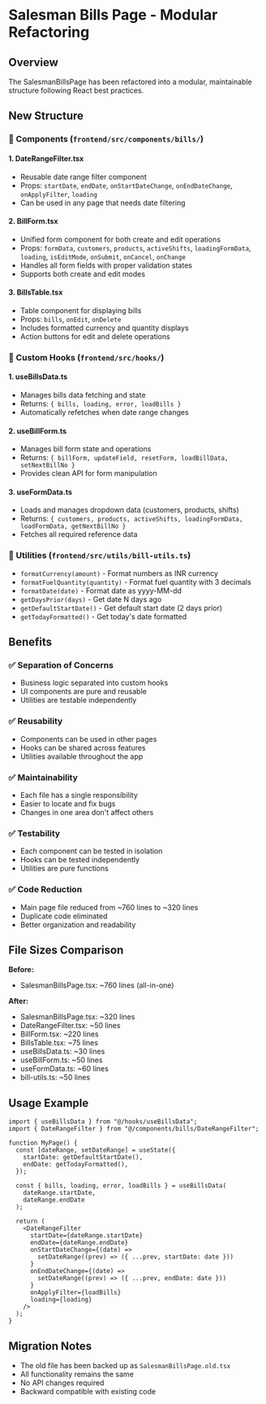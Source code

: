 # Salesman Bills Page - Modular Refactoring

## Overview

The SalesmanBillsPage has been refactored into a modular, maintainable structure following React best practices.

## New Structure

### 📁 Components (`frontend/src/components/bills/`)

#### 1. **DateRangeFilter.tsx**

- Reusable date range filter component
- Props: `startDate`, `endDate`, `onStartDateChange`, `onEndDateChange`, `onApplyFilter`, `loading`
- Can be used in any page that needs date filtering

#### 2. **BillForm.tsx**

- Unified form component for both create and edit operations
- Props: `formData`, `customers`, `products`, `activeShifts`, `loadingFormData`, `loading`, `isEditMode`, `onSubmit`, `onCancel`, `onChange`
- Handles all form fields with proper validation states
- Supports both create and edit modes

#### 3. **BillsTable.tsx**

- Table component for displaying bills
- Props: `bills`, `onEdit`, `onDelete`
- Includes formatted currency and quantity displays
- Action buttons for edit and delete operations

### 🎣 Custom Hooks (`frontend/src/hooks/`)

#### 1. **useBillsData.ts**

- Manages bills data fetching and state
- Returns: `{ bills, loading, error, loadBills }`
- Automatically refetches when date range changes

#### 2. **useBillForm.ts**

- Manages bill form state and operations
- Returns: `{ billForm, updateField, resetForm, loadBillData, setNextBillNo }`
- Provides clean API for form manipulation

#### 3. **useFormData.ts**

- Loads and manages dropdown data (customers, products, shifts)
- Returns: `{ customers, products, activeShifts, loadingFormData, loadFormData, getNextBillNo }`
- Fetches all required reference data

### 🔧 Utilities (`frontend/src/utils/bill-utils.ts`)

- `formatCurrency(amount)` - Format numbers as INR currency
- `formatFuelQuantity(quantity)` - Format fuel quantity with 3 decimals
- `formatDate(date)` - Format date as yyyy-MM-dd
- `getDaysPrior(days)` - Get date N days ago
- `getDefaultStartDate()` - Get default start date (2 days prior)
- `getTodayFormatted()` - Get today's date formatted

## Benefits

### ✅ Separation of Concerns

- Business logic separated into custom hooks
- UI components are pure and reusable
- Utilities are testable independently

### ✅ Reusability

- Components can be used in other pages
- Hooks can be shared across features
- Utilities available throughout the app

### ✅ Maintainability

- Each file has a single responsibility
- Easier to locate and fix bugs
- Changes in one area don't affect others

### ✅ Testability

- Each component can be tested in isolation
- Hooks can be tested independently
- Utilities are pure functions

### ✅ Code Reduction

- Main page file reduced from ~760 lines to ~320 lines
- Duplicate code eliminated
- Better organization and readability

## File Sizes Comparison

**Before:**

- SalesmanBillsPage.tsx: ~760 lines (all-in-one)

**After:**

- SalesmanBillsPage.tsx: ~320 lines
- DateRangeFilter.tsx: ~50 lines
- BillForm.tsx: ~220 lines
- BillsTable.tsx: ~75 lines
- useBillsData.ts: ~30 lines
- useBillForm.ts: ~50 lines
- useFormData.ts: ~60 lines
- bill-utils.ts: ~50 lines

## Usage Example

```tsx
import { useBillsData } from "@/hooks/useBillsData";
import { DateRangeFilter } from "@/components/bills/DateRangeFilter";

function MyPage() {
  const [dateRange, setDateRange] = useState({
    startDate: getDefaultStartDate(),
    endDate: getTodayFormatted(),
  });

  const { bills, loading, error, loadBills } = useBillsData(
    dateRange.startDate,
    dateRange.endDate
  );

  return (
    <DateRangeFilter
      startDate={dateRange.startDate}
      endDate={dateRange.endDate}
      onStartDateChange={(date) =>
        setDateRange((prev) => ({ ...prev, startDate: date }))
      }
      onEndDateChange={(date) =>
        setDateRange((prev) => ({ ...prev, endDate: date }))
      }
      onApplyFilter={loadBills}
      loading={loading}
    />
  );
}
```

## Migration Notes

- The old file has been backed up as `SalesmanBillsPage.old.tsx`
- All functionality remains the same
- No API changes required
- Backward compatible with existing code
